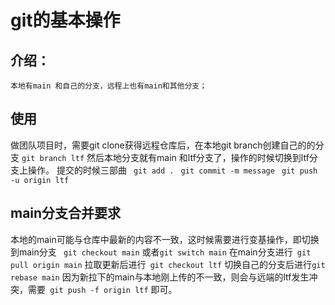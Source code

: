 # git的基本操作
## 介绍：
    本地有main 和自己的分支，远程上也有main和其他分支；
## 使用
做团队项目时，需要git clone获得远程仓库后，在本地git branch创建自己的的分支
     `git branch ltf` 
然后本地分支就有main 和ltf分支了，操作的时候切换到ltf分支上操作。
提交的时候三部曲 
     ` git add .`
    ` git commit -m message`
    <!-- message就是提交的信息，比如feat：新增了...功能 -->
    ` git push -u origin ltf` 
    <!-- 第一次推送，-u可以表示远程也新增分支ltf（原来ltf只有本地有  git branch ltf时生成的 -->
## main分支合并要求
   本地的main可能与仓库中最新的内容不一致，这时候需要进行变基操作，即切换到main分支
` git checkout main` 或者` git switch main `
  在main分支进行` git pull origin main` 拉取更新后进行` git checkout ltf` 切换自己的分支后进行` git rebase main `
  因为新拉下的main与本地刚上传的不一致，则会与远端的ltf发生冲突，需要` git push -f origin ltf`  即可。


